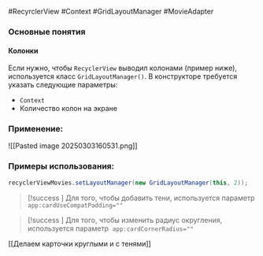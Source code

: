 #RecyrclerView #Context #GridLayoutManager #MovieAdapter 
### Основные понятия

#### Колонки

Если нужно, чтобы `RecyclerView` выводил колонами (пример ниже), используется класс `GridLayoutManager()`. В конструкторе требуется указать следующие параметры:
- `Context `
- Количество колон на экране
### Применение:

![[Pasted image 20250303160531.png]]

### Примеры использования:

```java
recyclerViewMovies.setLayoutManager(new GridLayoutManager(this, 2));
```

>[!success ] Для того, чтобы добавить тени, используется параметр `app:cardUseCompatPadding=""`

>[!success ] Для того, чтобы изменить радиус округления, используется параметр  `app:cardCornerRadius=""`

[[Делаем карточки круглыми и с тенями]]